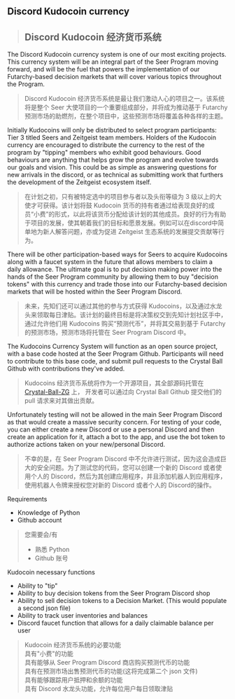 ## Discord Kudocoin currency
> ## Discord Kudocoin 经济货币系统

The Discord Kudocoin currency system is one of our most exciting projects. This currency system will be an integral part of the Seer Program moving forward, and will be the fuel that powers the implementation of our Futarchy-based decision markets that will cover various topics throughout the Program.
> Discord Kudocoin 经济货币系统是最让我们激动人心的项目之一。该系统将是整个 Seer 大使项目的一个重要组成部分，并将成为推动基于 Futarchy  预测市场的助燃剂，在整个项目中，这些预测市场将覆盖各种各样的主题。

Initially Kudocoins will only be distributed to select program participants: Tier 3 titled Seers and Zeitgeist team members. Holders of the Kudocoin currency are encouraged to distribute the currency to the rest of the program by "tipping" members who exhibit good behaviours. Good behaviours are anything that helps grow the program and evolve towards our goals and vision. This could be as simple as answering questions for new arrivals in the discord, or as technical as submitting work that furthers the development of the Zeitgeist ecosystem itself.
> 在计划之初，只有被特定选中的项目参与者以及头衔等级为 3 级以上的大使才可获得。该计划将鼓 Kudocoin 货币的持有者通过给表现良好的成员“小费”的形式，以此将该货币分配给该计划的其他成员。良好的行为有助于项目的发展，使其朝着我们的目标和愿景发展。例如可以在discord中简单地为新人解答问题，亦或为促进 Zeitgeist 生态系统的发展提交贡献等行为。

There will be other participation-based ways for Seers to acquire Kudocoins along with a faucet system in the future that allows members to claim a daily allowance. The ultimate goal is to put decision making power into the hands of the Seer Program community by allowing them to buy "decision tokens" with this currency and trade those into our Futarchy-based decision markets that will be hosted within the Seer Program Discord.
> 未来，先知们还可以通过其他的参与方式获得 Kudocoins，以及通过水龙头来领取每日津贴。该计划的最终目标是将决策权交到先知计划社区手中，通过允许他们用 Kudocoins 购买“预测代币”，并将其交易到基于 Futarchy 的预测市场，预测市场将托管在 Seer Program Discord 中。

The Kudocoins Currency System will function as an open source project, with a base code hosted at the Seer Program Github. Participants will need to contribute to this base code, and submit pull requests to the Crystal Ball Github with contributions they've added. 
> Kudocoins 经济货币系统将作为一个开源项目，其全部源码托管在 [Crystal-Ball-ZG](https://github.com/Crystal-Ball-ZG) 上， 开发者可以通过向 Crystal Ball Github 提交他们的 pull 请求来对其做出贡献。

Unfortunately testing will not be allowed in the main Seer Program Discord as that would create a massive security concern. For testing of your code, you can either create a new Discord or use a personal Discord and then create an application for it, attach a bot to the app, and use the bot token to authorize actions taken on your new/personal Discord. 
> 不幸的是，在 Seer Program Discord 中不允许进行测试，因为这会造成巨大的安全问题。为了测试您的代码，您可以创建一个新的 Discord 或者使用个人的 Discord，然后为其创建应用程序，并且添加机器人到应用程序，使用机器人令牌来授权您对新的 Discord 或者个人的 Discord的操作。

Requirements
- Knowledge of Python 
- Github account

> 您需要会/有
> - 熟悉 Python  
> - Github 账号


Kudocoin necessary functions
- Ability to "tip"
- Ability to buy decision tokens from the Seer Program Discord shop
- Ability to sell decision tokens to a Decision Market. (This would populate a second json file)
- Ability to track user inventories and balances
- Discord faucet function that allows for a daily claimable balance per user

> Kudocoin 经济货币系统的必要功能  
> 具有"小费"的功能  
> 具有能够从 Seer Program Discord 商店购买预测代币的功能  
> 具有在预测市场出售预测代币的功能(这将完成第二个 json 文件)  
> 具有能够跟踪用户抵押和余额的功能  
> 具有 Discord 水龙头功能，允许每位用户每日领取津贴  